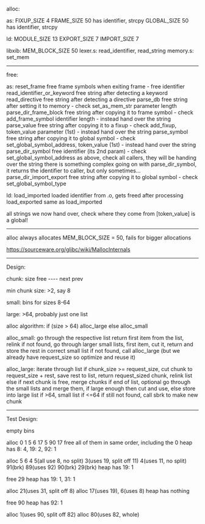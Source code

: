 alloc:

as:
FIXUP_SIZE      4
FRAME_SIZE      50
    has identifier, strcpy
GLOBAL_SIZE     50
    has identifier, strcpy

ld:
MODULE_SIZE     13
EXPORT_SIZE     7
IMPORT_SIZE     7

libxib:
MEM_BLOCK_SIZE  50
    lexer.s: read_identifier, read_string
    memory.s: set_mem

-----

free:

as:
reset_frame                     free frame symbols when exiting frame - free identifier
read_identifier_or_keyword      free string after detecting a keyword
read_directive                  free string after detecting a directive
parse_db                        free string after setting it to memory - check set_as_mem_str parameter length
parse_dir_frame_block           free string after copying it to frame symbol - check add_frame_symbol identifier length - instead hand over the string
parse_value                     free string after copying it to a fixup - check add_fixup, token_value parameter (1st) - instead hand over the string
parse_symbol                    free string after copying it to global symbol - check set_global_symbol_address, token_value (1st) - instead hand over the string
parse_dir_symbol                free identifier (its 2nd param) - check set_global_symbol_address as above, check all callers, they will be handing over the string
                                there is something complex going on with parse_dir_symbol, it returns the identifier to caller, but only sometimes...
parse_dir_import_export         free string after copying it to global symbol - check set_global_symbol_type

ld:
load_imported                   loaded identifier from .o, gets freed after processing
load_exported                   same as load_imported

all strings we now hand over, check where they come from
[token_value] is a global!

-----

alloc always allocates MEM_BLOCK_SIZE = 50, fails for bigger allocations

https://sourceware.org/glibc/wiki/MallocInternals

-----

Design:

chunk:
    size
    free
    ----
    next
    prev

min chunk size: >2, say 8

small: bins for sizes 8-64

large:
    >64, probably just one list

alloc algorithm:
    if (size > 64) alloc_large
    else alloc_small

alloc_small:
    go through the respective list
    return first item from the list, relink
    if not found, go through larger small lists, first item, cut it, return and store the rest in correct small list
    if not found, call alloc_large (but we already have request_size so optimize and reuse it)

alloc_large:
    iterate through list
    if chunk_size >= request_size, cut chunk to request_size + rest, save rest to list, return request_sized chunk, relink list
    else if next chunk is free, merge chunks
    if end of list, optional go through the small lists and merge them, if large enough then cut and use, else store into large list if >64, small list if <=64
    if still not found, call sbrk to make new chunk

-----

Test Design:

empty bins

alloc 0 1 5 6 17 5 90 17
free all of them in same order, including the 0
heap has 8: 4, 19: 2, 92: 1

alloc 5 6 4 5(all use 8, no split) 3(uses 19, split off 11) 4(uses 11, no split) 91(brk) 89(uses 92) 90(brk) 29(brk)
heap has 19: 1

free 29
heap has 19: 1, 31: 1

alloc 21(uses 31, split off 8)
alloc 17(uses 19), 6(uses 8)
heap has nothing

free 90
heap has 92: 1

alloc 1(uses 90, split off 82)
alloc 80(uses 82, whole)
